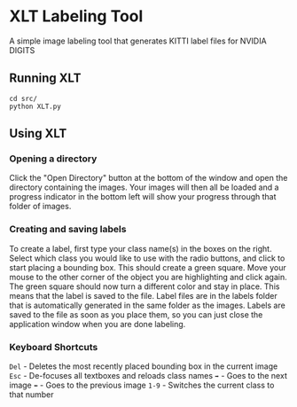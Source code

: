 # XLT Labeling Tool
A simple image labeling tool that generates KITTI label files for NVIDIA DIGITS

## Running XLT

```
cd src/
python XLT.py
```

## Using XLT

### Opening a directory

Click the "Open Directory" button at the bottom of the window and open the directory containing the images. Your images will then all be loaded and a progress indicator in the bottom left will show your progress through that folder of images.

### Creating and saving labels

To create a label, first type your class name(s) in the boxes on the right. Select which class you would like to use with the radio buttons, and click to start placing a bounding box. This should create a green square. Move your mouse to the other corner of the object you are highlighting and click again. The green square should now turn a different color and stay in place. This means that the label is saved to the file. Label files are in the labels folder that is automatically generated in the same folder as the images. Labels are saved to the file as soon as you place them, so you can just close the application window when you are done labeling.

### Keyboard Shortcuts
`Del` - Deletes the most recently placed bounding box in the current image
`Esc` - De-focuses all textboxes and reloads class names
` ➡️ ` - Goes to the next image
` ⬅️ ` - Goes to the previous image
`1-9` - Switches the current class to that number

